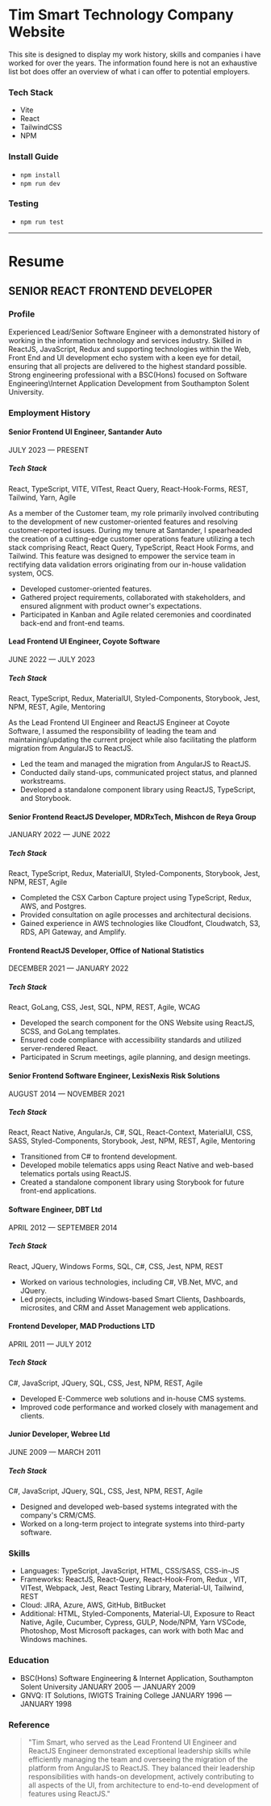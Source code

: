 # Tim Smart Technology Company Website

This site is designed to display my work history, skills and companies i have worked for over the years. The information found here is not an exhaustive list bot does offer an overview of what i can offer to potential employers.

### Tech Stack

- Vite
- React
- TailwindCSS
- NPM

### Install Guide

- `npm install`
- `npm run dev`

### Testing

- `npm run test`

---

# Resume

## SENIOR REACT FRONTEND DEVELOPER

### Profile

Experienced Lead/Senior Software Engineer with a demonstrated history of working in the information technology and services industry. Skilled in ReactJS, JavaScript, Redux and supporting technologies within the Web, Front End and UI development echo system with a keen eye for detail, ensuring that all projects are delivered to the highest standard possible. Strong engineering professional with a BSC(Hons) focused on Software Engineering\Internet Application Development from Southampton Solent University.

### Employment History

#### Senior Frontend UI Engineer, Santander Auto

JULY 2023 — PRESENT

##### Tech Stack

React, TypeScript, VITE, VITest, React Query, React-Hook-Forms, REST, Tailwind, Yarn, Agile

As a member of the Customer team, my role primarily involved contributing to the development of new customer-oriented features and resolving customer-reported issues. During my tenure at Santander, I spearheaded the creation of a cutting-edge customer operations feature utilizing a tech stack comprising React, React Query, TypeScript, React Hook Forms, and Tailwind. This feature was designed to empower the service team in rectifying data validation errors originating from our in-house validation system, OCS.

- Developed customer-oriented features.
- Gathered project requirements, collaborated with stakeholders, and ensured alignment with product owner's expectations.
- Participated in Kanban and Agile related ceremonies and coordinated back-end and front-end teams.

#### Lead Frontend UI Engineer, Coyote Software

JUNE 2022 — JULY 2023

##### Tech Stack

React, TypeScript, Redux, MaterialUI, Styled-Components, Storybook, Jest, NPM, REST, Agile, Mentoring

As the Lead Frontend UI Engineer and ReactJS Engineer at Coyote Software, I assumed the responsibility of leading the team and maintaining/updating the current project while also facilitating the platform migration from AngularJS to ReactJS.

- Led the team and managed the migration from AngularJS to ReactJS.
- Conducted daily stand-ups, communicated project status, and planned workstreams.
- Developed a standalone component library using ReactJS, TypeScript, and Storybook.

#### Senior Frontend ReactJS Developer, MDRxTech, Mishcon de Reya Group

JANUARY 2022 — JUNE 2022

##### Tech Stack

React, TypeScript, Redux, MaterialUI, Styled-Components, Storybook, Jest, NPM, REST, Agile

- Completed the CSX Carbon Capture project using TypeScript, Redux, AWS, and Postgres.
- Provided consultation on agile processes and architectural decisions.
- Gained experience in AWS technologies like Cloudfont, Cloudwatch, S3, RDS, API Gateway, and Amplify.

#### Frontend ReactJS Developer, Office of National Statistics

DECEMBER 2021 — JANUARY 2022

##### Tech Stack

React, GoLang, CSS, Jest, SQL, NPM, REST, Agile, WCAG

- Developed the search component for the ONS Website using ReactJS, SCSS, and GoLang templates.
- Ensured code compliance with accessibility standards and utilized server-rendered React.
- Participated in Scrum meetings, agile planning, and design meetings.

#### Senior Frontend Software Engineer, LexisNexis Risk Solutions

AUGUST 2014 — NOVEMBER 2021

##### Tech Stack

React, React Native, AngularJs, C#, SQL, React-Context, MaterialUI, CSS, SASS, Styled-Components, Storybook, Jest, NPM, REST, Agile, Mentoring

- Transitioned from C# to frontend development.
- Developed mobile telematics apps using React Native and web-based telematics portals using ReactJS.
- Created a standalone component library using Storybook for future front-end applications.

#### Software Engineer, DBT Ltd

APRIL 2012 — SEPTEMBER 2014

##### Tech Stack

React, JQuery, Windows Forms, SQL, C#, CSS, Jest, NPM, REST

- Worked on various technologies, including C#, VB.Net, MVC, and JQuery.
- Led projects, including Windows-based Smart Clients, Dashboards, microsites, and CRM and Asset Management web applications.

#### Frontend Developer, MAD Productions LTD

APRIL 2011 — JULY 2012

##### Tech Stack

C#, JavaScript, JQuery, SQL, CSS, Jest, NPM, REST, Agile

- Developed E-Commerce web solutions and in-house CMS systems.
- Improved code performance and worked closely with management and clients.

#### Junior Developer, Webree Ltd

JUNE 2009 — MARCH 2011

##### Tech Stack

C#, JavaScript, JQuery, SQL, CSS, Jest, NPM, REST, Agile

- Designed and developed web-based systems integrated with the company's CRM/CMS.
- Worked on a long-term project to integrate systems into third-party software.

### Skills

- Languages: TypeScript, JavaScript, HTML, CSS/SASS, CSS-in-JS
- Frameworks: ReactJS, React-Query, React-Hook-From, Redux , VIT, VITest, Webpack, Jest, React Testing Library, Material-UI, Tailwind, REST
- Cloud: JIRA, Azure, AWS, GitHub, BitBucket
- Additional: HTML, Styled-Components, Material-UI, Exposure to React Native, Agile, Cucumber, Cypress, GULP, Node/NPM, Yarn VSCode, Photoshop, Most Microsoft packages, can work with both Mac and Windows machines.

### Education

- BSC(Hons) Software Engineering & Internet Application, Southampton Solent University
  JANUARY 2005 — JANUARY 2009
- GNVQ: IT Solutions, IWIGTS Training College
  JANUARY 1996 — JANUARY 1998

### Reference

> "Tim Smart, who served as the Lead Frontend UI Engineer and ReactJS Engineer demonstrated exceptional leadership skills while efficiently managing the team and overseeing the migration of the platform from AngularJS to ReactJS. They balanced their leadership responsibilities with hands-on development, actively contributing to all aspects of the UI, from architecture to end-to-end development of features using ReactJS."

